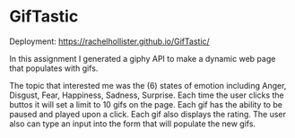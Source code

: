 # GifTastic

Deployment: https://rachelhollister.github.io/GifTastic/

In this assignment I generated a giphy API to make a dynamic web page that populates with gifs. 

The topic that interested me was the (6) states of emotion including Anger, Disgust, Fear, Happiness, Sadness, Surprise. Each time the user clicks the buttos it will set a limit to 10 gifs on the page. Each gif has the ability to be paused and played upon a click. Each gif also displays the rating. The user also can type an input into the form that will populate the new gifs.
